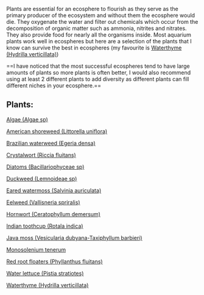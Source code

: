 Plants are essential for an ecosphere to flourish as they serve as the primary producer of the ecosystem and without them the ecosphere would die. They oxygenate the water and filter out chemicals which occur from the decomposition of organic matter such as ammonia, nitrites and nitrates. They also provide food for nearly all the organisms inside. Most aquarium plants work well in ecospheres but here are a selection of the plants that I know can survive the best in ecospheres (my favourite is [Waterthyme (Hydrilla verticillata)](Waterthyme%20(Hydrilla%20verticillata).md))

==I have noticed that the most successful ecospheres tend to have large amounts of plants so more plants is often better, I would also recommend using at least 2 different plants to add diversity as different plants can fill different niches in your ecosphere.==

## Plants:

[Algae (Algae sp)](Algae%20(Algae%20sp).md)

[American shoreweed (Littorella uniflora)](American%20shoreweed%20(Littorella%20uniflora).md)

[Brazilian waterweed (Egeria densa)](Brazilian%20waterweed%20(Egeria%20densa).md)

[Crystalwort (Riccia fluitans)](Crystalwort%20(Riccia%20fluitans).md)

[Diatoms (Bacillariophyceae sp)](Diatoms%20(Bacillariophyceae%20sp).md)

[Duckweed (Lemnoideae sp)](Duckweed%20(Lemnoideae%20sp).md)

[Eared watermoss (Salvinia auriculata)](Eared%20watermoss%20(Salvinia%20auriculata).md)

[Eelweed (Vallisneria spriralis)](Eelweed%20(Vallisneria%20spriralis).md)

[Hornwort (Ceratophyllum demersum)](Hornwort%20(Ceratophyllum%20demersum).md)

[Indian toothcup (Rotala indica)](Indian%20toothcup%20(Rotala%20indica).md)

[Java moss (Vesicularia dubyana-Taxiphyllum barbieri)](Java%20moss%20(Vesicularia%20dubyana-Taxiphyllum%20barbieri).md)

[Monosolenium tenerum](Monosolenium%20tenerum.md)

[Red root floaters (Phyllanthus fluitans)](Red%20root%20floaters%20(Phyllanthus%20fluitans).md)

[Water lettuce (Pistia stratiotes)](Water%20lettuce%20(Pistia%20stratiotes).md)

[Waterthyme (Hydrilla verticillata)](Waterthyme%20(Hydrilla%20verticillata).md)